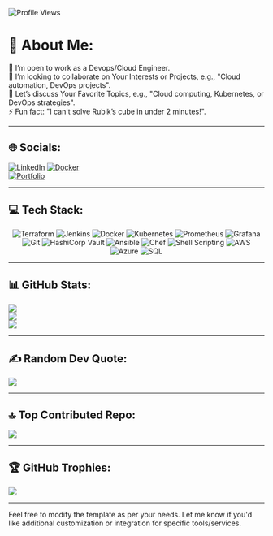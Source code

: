 ![Profile Views](https://komarev.com/ghpvc/?username=tohidhanfi20&color=blue)

# 💫 About Me:
🔭 I’m open to work as a Devops/Cloud Engineer.  
👯 I’m looking to collaborate on Your Interests or Projects, e.g., "Cloud automation, DevOps projects".  
💬 Let’s discuss Your Favorite Topics, e.g., "Cloud computing, Kubernetes, or DevOps strategies".  
⚡ Fun fact: "I can't solve Rubik’s cube in under 2 minutes!".  

---

## 🌐 Socials:  
[![LinkedIn](https://img.shields.io/badge/LinkedIn-blue?logo=linkedin&logoColor=white)](https://www.linkedin.com/in/tohidhanfi/)
[![Docker](https://img.shields.io/badge/Docker-blue?logo=docker&logoColor=white)](https://hub.docker.com/u/tohidaws)  
[![Portfolio](https://img.shields.io/badge/Portfolio-grey?logo=google-chrome&logoColor=white)](https://tohidhanfi.cloud/)  

---

## 💻 Tech Stack:

<div align="center">
  <img src="https://img.shields.io/badge/Terraform-623CE4?style=for-the-badge&logo=terraform&logoColor=white" alt="Terraform" />
  <img src="https://img.shields.io/badge/Jenkins-D24939?style=for-the-badge&logo=jenkins&logoColor=white" alt="Jenkins" />
  <img src="https://img.shields.io/badge/Docker-2496ED?style=for-the-badge&logo=docker&logoColor=white" alt="Docker" />
  <img src="https://img.shields.io/badge/Kubernetes-326CE5?style=for-the-badge&logo=kubernetes&logoColor=white" alt="Kubernetes" />
  <img src="https://img.shields.io/badge/Prometheus-E6522C?style=for-the-badge&logo=prometheus&logoColor=white" alt="Prometheus" />
  <img src="https://img.shields.io/badge/Grafana-F46800?style=for-the-badge&logo=grafana&logoColor=white" alt="Grafana" />
  <img src="https://img.shields.io/badge/Git-F05032?style=for-the-badge&logo=git&logoColor=white" alt="Git" />
  <img src="https://img.shields.io/badge/HashiCorp%20Vault-000000?style=for-the-badge&logo=vault&logoColor=white" alt="HashiCorp Vault" />
  <img src="https://img.shields.io/badge/Ansible-EE0000?style=for-the-badge&logo=ansible&logoColor=white" alt="Ansible" />
  <img src="https://img.shields.io/badge/Chef-000000?style=for-the-badge&logo=chef&logoColor=white" alt="Chef" />
  <img src="https://img.shields.io/badge/Shell%20Scripting-4EAA25?style=for-the-badge&logo=gnu-bash&logoColor=white" alt="Shell Scripting" />
  <img src="https://img.shields.io/badge/AWS-FF9900?style=for-the-badge&logo=amazonaws&logoColor=white" alt="AWS" />
  <img src="https://img.shields.io/badge/Azure-0078D4?style=for-the-badge&logo=microsoftazure&logoColor=white" alt="Azure" />
  <img src="https://img.shields.io/badge/SQL-CC2927?style=for-the-badge&logo=microsoftsqlserver&logoColor=white" alt="SQL" />
</div>




---

## 📊 GitHub Stats:  
![](https://github-readme-stats.vercel.app/api?username=tohidhanfi20&theme=dark&hide_border=true&include_all_commits=false&count_private=true)  
![](https://github-readme-streak-stats.herokuapp.com/?user=tohidhanfi20&theme=dark&hide_border=true)  
![](https://github-readme-stats.vercel.app/api/top-langs/?username=tohidhanfi20&theme=dark&hide_border=true&include_all_commits=false&count_private=true&layout=compact)  

---

## ✍️ Random Dev Quote:  
![](https://quotes-github-readme.vercel.app/api?type=horizontal&theme=dark)  

---

## 🔝 Top Contributed Repo:  
![](https://github-contributor-stats.vercel.app/api?username=tohidhanfi20&limit=1&theme=dark&combine_all_yearly_contributions=true)  

---

## 🏆 GitHub Trophies:  
![](https://github-profile-trophy.vercel.app/?username=tohidhanfi20&theme=darkhub&no-frame=false&no-bg=false&margin-w=4)  

---

Feel free to modify the template as per your needs. Let me know if you'd like additional customization or integration for specific tools/services.
